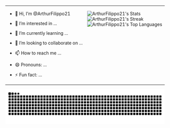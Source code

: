 <table border="0px">
  <tr>
    <td valign="top" width="50%">
      
- 👋 Hi, I’m @ArthurFilippo21
- 👀 I’m interested in ...  
- 🌱 I’m currently learning ...  
- 💞️ I’m looking to collaborate on ...  
- 📫 How to reach me ...  
- 😄 Pronouns: ...  
- ⚡ Fun fact: ...  

    </td>
    <td valign="top" width="50%">
![ArthurFilippo21's Stats](https://github-readme-stats.vercel.app/api?username=ArthurFilippo21&theme=tokyonight&show_icons=true&hide_border=true&count_private=false)
![ArthurFilippo21's Streak](https://github-readme-streak-stats.herokuapp.com/?user=ArthurFilippo21&theme=tokyonight&hide_border=true)
![ArthurFilippo21's Top Languages](https://github-readme-stats.vercel.app/api/top-langs/?username=ArthurFilippo21&theme=tokyonight&show_icons=true&hide_border=true&layout=compact)
    </td>
  </tr>
</table>

<picture>
  <source media="(prefers-color-scheme: dark)" srcset="https://raw.githubusercontent.com/ArthurFilippo21/ArthurFilippo21/output/github-contribution-grid-snake-dark.svg">
  <source media="(prefers-color-scheme: light)" srcset="https://raw.githubusercontent.com/ArthurFilippo21/ArthurFilippo21/output/github-contribution-grid-snake.svg">
  <img alt="github contribution grid snake animation" src="https://raw.githubusercontent.com/ArthurFilippo21/ArthurFilippo21/output/github-contribution-grid-snake.svg">
</picture>


<!--
usando background white:
(url)![Snake animation](https://github.com/ArthurFilippo21/ArthurFilippo21/blob/output/github-contribution-grid-snake.svg) 
-->
